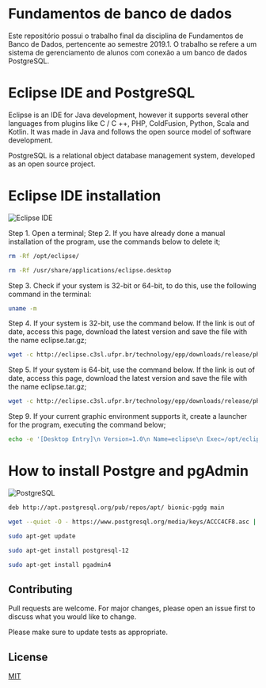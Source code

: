 # Fundamentos de banco de dados

Este repositório possui o trabalho final da disciplina de Fundamentos de Banco de Dados, pertencente ao semestre 2019.1. O trabalho se refere a um sistema de gerenciamento de alunos com conexão a um banco de dados PostgreSQL.

# Eclipse IDE and PostgreSQL

Eclipse is an IDE for Java development, however it supports several other languages ​​from plugins like C / C ++, PHP, ColdFusion, Python, Scala and Kotlin. It was made in Java and follows the open source model of software development.

PostgreSQL is a relational object database management system, developed as an open source project.

# Eclipse IDE installation

![Eclipse IDE](https://fernandofranzini.files.wordpress.com/2018/05/maxresdefault.jpg?w=400)

Step 1. Open a terminal;
Step 2. If you have already done a manual installation of the program, use the commands below to delete it;
```bash
rm -Rf /opt/eclipse/
```

```bash
rm -Rf /usr/share/applications/eclipse.desktop
```
Step 3. Check if your system is 32-bit or 64-bit, to do this, use the following command in the terminal:
```bash
uname -m
```
Step 4. If your system is 32-bit, use the command below. If the link is out of date, access this page, download the latest version and save the file with the name eclipse.tar.gz;
```bash
wget -c http://eclipse.c3sl.ufpr.br/technology/epp/downloads/release/photon/R/eclipse-jee-photon-R-linux-gtk.tar.gz -O eclipse.tar.gz
```

Step 5. If your system is 64-bit, use the command below. If the link is out of date, access this page, download the latest version and save the file with the name eclipse.tar.gz;
```bash
wget -c http://eclipse.c3sl.ufpr.br/technology/epp/downloads/release/photon/R/eclipse-jee-photon-R-linux-gtk-x86_64.tar.gz -O eclipse.tar.gz
```

Step 9. If your current graphic environment supports it, create a launcher for the program, executing the command below;
```bash
echo -e '[Desktop Entry]\n Version=1.0\n Name=eclipse\n Exec=/opt/eclipse/eclipse\n Icon=/opt/eclipse/eclipse.png\n Type=Application\n Categories=Application' | sudo tee /usr/share/applications/eclipse.desktop
```


# How to install Postgre and pgAdmin

![PostgreSQL](https://lh3.googleusercontent.com/proxy/GtriN3lZKA1iMNAHxRT2rLSoUvRvtS7RfaiUsPMBx-KrP-lmvsNQSYy4zcLxiYXWfrvUakTOjXQoy0hfSFsg9o0ceZsY9U77OmX8TQ7Trd8VZxsnxQUn5hLGmgt6bNP06a0ZHTRHweKgnSk?w=200)

```bash
deb http://apt.postgresql.org/pub/repos/apt/ bionic-pgdg main
```

```bash
wget --quiet -O - https://www.postgresql.org/media/keys/ACCC4CF8.asc | sudo apt-key add -

sudo apt-get update
```
```bash
sudo apt-get install postgresql-12
```
```bash
sudo apt-get install pgadmin4
```
## Contributing
Pull requests are welcome. For major changes, please open an issue first to discuss what you would like to change.

Please make sure to update tests as appropriate.

## License
[MIT](https://choosealicense.com/licenses/mit/)


